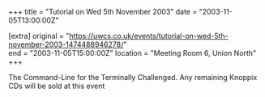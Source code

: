 +++
title = "Tutorial on Wed 5th November 2003"
date = "2003-11-05T13:00:00Z"

[extra]
original = "https://uwcs.co.uk/events/tutorial-on-wed-5th-november-2003-1474488946278/"    
end = "2003-11-05T15:00:00Z"
location = "Meeting Room 6, Union North"
+++

The Command-Line for the Terminally Challenged. Any remaining Knoppix CDs will be sold at this event


